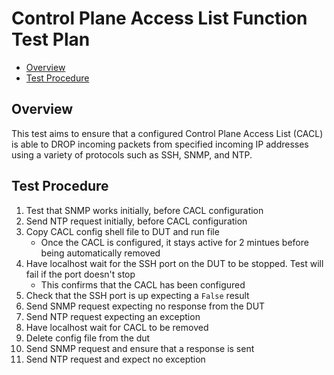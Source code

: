 # Control Plane Access List Function Test Plan
- [Overview](#overview)
- [Test Procedure](#test-procedure)

## Overview
This test aims to ensure that a configured Control Plane Access List (CACL) is able to DROP incoming packets from specified incoming IP addresses using a variety of protocols such as SSH, SNMP, and NTP.

## Test Procedure

1. Test that SNMP works initially, before CACL configuration
2. Send NTP request initially, before CACL configuration
3. Copy CACL config shell file to DUT and run file
    - Once the CACL is configured, it stays active for 2 mintues before being automatically removed
4. Have localhost wait for the SSH port on the DUT to be stopped. Test will fail if the port doesn't stop
    - This confirms that the CACL has been configured
5. Check that the SSH port is up expecting a `False` result
6. Send SNMP request expecting no response from the DUT
7. Send NTP request expecting an exception
8. Have localhost wait for CACL to be removed
9. Delete config file from the dut
10. Send SNMP request and ensure that a response is sent
11. Send NTP request and expect no exception

